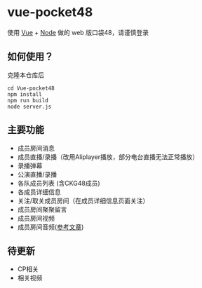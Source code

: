 # vue-pocket48

使用 [Vue](https://vuejs.org/) + [Node](https://nodejs.org) 做的 web 版口袋48，请谨慎登录

## 如何使用？

克隆本仓库后

   ```shell
   cd Vue-pocket48
   npm install
   npm run build
   node server.js
   ```

## 主要功能

* 成员房间消息
* 成员直播/录播（改用Aliplayer播放，部分电台直播无法正常播放）
* 录播弹幕
* 公演直播/录播
* 各队成员列表 (含CKG48成员)
* 各成员详细信息
* 关注/取关成员房间（在成员详细信息页面关注）
* 成员房间聚聚留言
* 成员房间视频
* 成员房间音频([参考文章](http://www.cnblogs.com/yuhongda0315/p/5224188.html))

## 待更新

* CP相关
* 相关视频
